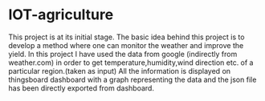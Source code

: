 # IOT-agriculture
This project is at its initial stage.
The basic idea behind this project is to develop a method where one can monitor the weather and improve the yield.
In this project I have used the data from google (indirectly from weather.com) in order to get temperature,humidity,wind direction etc. of a particular region.(taken as input)
All the information is displayed on thingsboard dashboard with a graph representing the data and the json file has been directly exported from dashboard.
